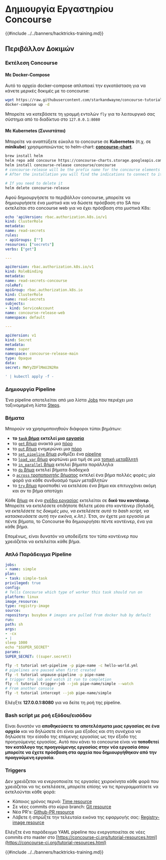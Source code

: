 # Δημιουργία Εργαστηρίου Concourse

{{#include ../../banners/hacktricks-training.md}}

## Περιβάλλον Δοκιμών

### Εκτέλεση Concourse

#### Με Docker-Compose

Αυτό το αρχείο docker-compose απλοποιεί την εγκατάσταση για να κάνετε μερικές δοκιμές με το concourse:
```bash
wget https://raw.githubusercontent.com/starkandwayne/concourse-tutorial/master/docker-compose.yml
docker-compose up -d
```
Μπορείτε να κατεβάσετε τη γραμμή εντολών `fly` για το λειτουργικό σας σύστημα από το διαδίκτυο στο `127.0.0.1:8080`

#### Με Kubernetes (Συνιστάται)

Μπορείτε να αναπτύξετε εύκολα το concourse σε **Kubernetes** (π.χ. σε **minikube**) χρησιμοποιώντας το helm-chart: [**concourse-chart**](https://github.com/concourse/concourse-chart).
```bash
brew install helm
helm repo add concourse https://concourse-charts.storage.googleapis.com/
helm install concourse-release concourse/concourse
# concourse-release will be the prefix name for the concourse elements in k8s
# After the installation you will find the indications to connect to it in the console

# If you need to delete it
helm delete concourse-release
```
Αφού δημιουργήσετε το περιβάλλον concourse, μπορείτε να δημιουργήσετε ένα μυστικό και να δώσετε πρόσβαση στο SA που εκτελείται στο concourse web για να έχει πρόσβαση στα μυστικά K8s:
```yaml
echo 'apiVersion: rbac.authorization.k8s.io/v1
kind: ClusterRole
metadata:
name: read-secrets
rules:
- apiGroups: [""]
resources: ["secrets"]
verbs: ["get"]

---

apiVersion: rbac.authorization.k8s.io/v1
kind: RoleBinding
metadata:
name: read-secrets-concourse
roleRef:
apiGroup: rbac.authorization.k8s.io
kind: ClusterRole
name: read-secrets
subjects:
- kind: ServiceAccount
name: concourse-release-web
namespace: default

---

apiVersion: v1
kind: Secret
metadata:
name: super
namespace: concourse-release-main
type: Opaque
data:
secret: MWYyZDFlMmU2N2Rm

' | kubectl apply -f -
```
### Δημιουργία Pipeline

Ένα pipeline αποτελείται από μια λίστα [Jobs](https://concourse-ci.org/jobs.html) που περιέχει μια ταξινομημένη λίστα [Steps](https://concourse-ci.org/steps.html).

### Βήματα

Μπορούν να χρησιμοποιηθούν διάφοροι τύποι βημάτων:

- **το** [**`task` βήμα**](https://concourse-ci.org/task-step.html) **εκτελεί μια** [**εργασία**](https://concourse-ci.org/tasks.html)
- το [`get` βήμα](https://concourse-ci.org/get-step.html) ανακτά μια [πόρο](https://concourse-ci.org/resources.html)
- το [`put` βήμα](https://concourse-ci.org/put-step.html) ενημερώνει μια [πόρο](https://concourse-ci.org/resources.html)
- το [`set_pipeline` βήμα](https://concourse-ci.org/set-pipeline-step.html) ρυθμίζει ένα [pipeline](https://concourse-ci.org/pipelines.html)
- το [`load_var` βήμα](https://concourse-ci.org/load-var-step.html) φορτώνει μια τιμή σε μια [τοπική μεταβλητή](https://concourse-ci.org/vars.html#local-vars)
- το [`in_parallel` βήμα](https://concourse-ci.org/in-parallel-step.html) εκτελεί βήματα παράλληλα
- το [`do` βήμα](https://concourse-ci.org/do-step.html) εκτελεί βήματα διαδοχικά
- ο [`across` τροποποιητής βήματος](https://concourse-ci.org/across-step.html#schema.across) εκτελεί ένα βήμα πολλές φορές; μία φορά για κάθε συνδυασμό τιμών μεταβλητών
- το [`try` βήμα](https://concourse-ci.org/try-step.html) προσπαθεί να εκτελέσει ένα βήμα και επιτυγχάνει ακόμη και αν το βήμα αποτύχει

Κάθε [βήμα](https://concourse-ci.org/steps.html) σε ένα [σχέδιο εργασίας](https://concourse-ci.org/jobs.html#schema.job.plan) εκτελείται σε **δικό του κοντέινερ**. Μπορείτε να εκτελέσετε οτιδήποτε θέλετε μέσα στο κοντέινερ _(δηλαδή, να εκτελέσετε τις δοκιμές μου, να εκτελέσετε αυτό το bash script, να κατασκευάσετε αυτή την εικόνα, κ.λπ.)_. Έτσι, αν έχετε μια εργασία με πέντε βήματα, το Concourse θα δημιουργήσει πέντε κοντέινερ, ένα για κάθε βήμα.

Επομένως, είναι δυνατόν να υποδείξετε τον τύπο κοντέινερ που χρειάζεται να εκτελείται κάθε βήμα.

### Απλό Παράδειγμα Pipeline
```yaml
jobs:
- name: simple
plan:
- task: simple-task
privileged: true
config:
# Tells Concourse which type of worker this task should run on
platform: linux
image_resource:
type: registry-image
source:
repository: busybox # images are pulled from docker hub by default
run:
path: sh
args:
- -cx
- |
sleep 1000
echo "$SUPER_SECRET"
params:
SUPER_SECRET: ((super.secret))
```

```bash
fly -t tutorial set-pipeline -p pipe-name -c hello-world.yml
# pipelines are paused when first created
fly -t tutorial unpause-pipeline -p pipe-name
# trigger the job and watch it run to completion
fly -t tutorial trigger-job --job pipe-name/simple --watch
# From another console
fly -t tutorial intercept --job pipe-name/simple
```
Ελέγξτε **127.0.0.1:8080** για να δείτε τη ροή της pipeline.

### Bash script με ροή εξόδου/εισόδου

Είναι δυνατόν να **αποθηκεύσετε τα αποτελέσματα μιας εργασίας σε ένα αρχείο** και να δηλώσετε ότι είναι μια έξοδος και στη συνέχεια να δηλώσετε την είσοδο της επόμενης εργασίας ως την έξοδο της προηγούμενης εργασίας. Αυτό που κάνει το concourse είναι να **τοποθετεί τον κατάλογο της προηγούμενης εργασίας στην νέα εργασία όπου μπορείτε να έχετε πρόσβαση στα αρχεία που δημιουργήθηκαν από την προηγούμενη εργασία**.

### Triggers

Δεν χρειάζεται να ενεργοποιείτε τις εργασίες χειροκίνητα κάθε φορά που χρειάζεται να τις εκτελέσετε, μπορείτε επίσης να τις προγραμματίσετε να εκτελούνται κάθε φορά:

- Κάποιος χρόνος περνά: [Time resource](https://github.com/concourse/time-resource/)
- Σε νέες commits στο κύριο branch: [Git resource](https://github.com/concourse/git-resource)
- Νέα PR's: [Github-PR resource](https://github.com/telia-oss/github-pr-resource)
- Λάβετε ή σπρώξτε την τελευταία εικόνα της εφαρμογής σας: [Registry-image resource](https://github.com/concourse/registry-image-resource/)

Ελέγξτε ένα παράδειγμα YAML pipeline που ενεργοποιείται σε νέες commits στο master στο [https://concourse-ci.org/tutorial-resources.html](https://concourse-ci.org/tutorial-resources.html)

{{#include ../../banners/hacktricks-training.md}}

